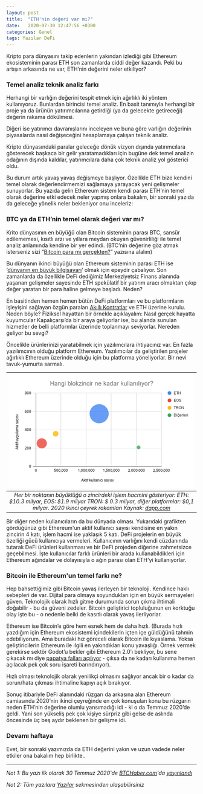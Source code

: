 ```yaml
---
layout: post
title:  "ETH'nin değeri var mı?"
date:   2020-07-30 12:47:56 +0300
categories: Genel
tags: Yazılar DeFi
---
```



Kripto para dünyasını takip edenlerin yakından izlediği gibi Ethereum ekosisteminin parası ETH son zamanlarda ciddi değer kazandı. Peki bu artışın arkasında ne var, ETH’nin değerini neler etkiliyor? 

### Temel analiz teknik analiz farkı

Herhangi bir varlığın değerini tespit etmek için ağırlıklı iki yöntem kullanıyoruz. Bunlardan birincisi temel analiz. En basit tanımıyla herhangi bir proje ya da ürünün yatırımcılarına getirdiği (ya da gelecekte getireceği) değerin rakama dökülmesi. 

Diğeri ise yatırımcı davranışlarını inceleyen ve buna göre varlığın değerinin piyasalarda nasıl değişeceğini hesaplamaya çalışan teknik analiz. 

Kripto dünyasındaki paralar geleceğe dönük vizyon dışında yatırımcılara gösterecek başkaca bir gelir yaratamadıkları için bugüne dek temel analizin odağının dışında kaldılar, yatırımcılara daha çok teknik analiz yol gösterici oldu.

Bu durum artık yavaş yavaş değişmeye başlıyor. Özellikle ETH bize kendini temel olarak değerlendirmemizi sağlamaya yarayacak yeni gelişmeler sunuyorlar. Bu yazıda gelin Ethereum sistem kendi parası ETH’nin temel olarak değerine etki edecek neler yapmış onlara bakalım, bir sonraki yazıda da geleceğe yönelik neler bekleniyor onu inceleriz:

### BTC ya da ETH’nin temel olarak değeri var mı?

Krito dünyasının en büyüğü olan Bitcoin sisteminin parası BTC, sansür edilememesi, kısıtlı arzı ve yıllara meydan okuyan güvenirliliği ile temel analiz anlamında kendine bir yer edindi. (BTC’nin değerine göz atmak isterseniz sizi “[Bitcoin para mı gerçekten?](https://turansert.com/genel/2018/03/22/Bitcoin-para-mi-gercekten.html)” yazısına alalım) 

Bu dünyanın ikinci büyüğü olan Ethereum sisteminin parası ETH ise ‘[dünyanın en büyük bilgisayarı](https://turansert.com/genel/2018/06/14/dunyanin-en-buyuk-bilgisayari-ethereumun-hikayesi.html)’ olmak için epeydir çabalıyor.  Son zamanlarda da özellikle DeFi dediğimiz Merkeziyetsiz Finans alanında yaşanan gelişmeler sayesinde ETH spekülatif bir yatırım aracı olmaktan çıkıp değer yaratan bir para haline gelmeye başladı. Neden?

En basitinden hemen hemen bütün DeFi platformları ve bu platformların işleyişini sağlayan özgün paraları [Akıllı Kontratlar](https://turansert.com/genel/2018/06/29/bu-kontratlar-cok-akilli-ethereum-ve-akilli-kontratlar.html) ve ETH üzerine kurulu. Neden böyle? Fiziksel hayattan bir örnekle açıklayalım: Nasıl gerçek hayatta kuyumcular Kapalıçarşı’da bir araya geliyorlar ise, bu alanda sunulan hizmetler de belli platformlar üzerinde toplanmayı seviyorlar. Nereden geliyor bu sevgi? 

Öncelikle ürünlerinizi yaratabilmek için yazılımcılara ihtiyacınız var. En fazla yazılımcının olduğu platform Ethereum. Yazılımcılar da geliştirilen projeler ağırlıklı Ethereum üzerinde olduğu için bu platforma yöneliyorlar.  Bir nevi tavuk-yumurta sarmalı.


| ![Blokzincir kullanım oranları](/assets/blokzincir_kullanma.png)| 
|:--:| 
| *Her bir noktanın büyüklüğü o zincirdeki işlem hacmini gösteriyor: ETH: $10.3 milyar, EOS: $1.9 milyar TRON: $ 0.3 milyar, diğer platformlar: $0,1 milyar. 2020 ikinci çeyrek rakamları Kaynak: [dapp.com](https://www.dapp.com/article/q2-2020-dapp-market-report)*|


Bir diğer neden kullanıcıların da bu dünyada olması. Yukarıdaki grafikten gördüğünüz gibi Ethereum'un aktif kullanıcı sayısı kendisine en yakın zincirin 4 katı, işlem hacmi ise yaklaşık 5 katı.  DeFi projelerin en büyük özelliği gücü kullanıcıya vermeleri. Kullanıcının varlığını kendi cüzdanında tutarak DeFi ürünleri kullanması ve bir DeFi projeden diğerine zahmetsizce geçebilmesi. İşte kullanıcılar farklı ürünleri bir arada kullanabildikleri için Ethereum ağındalar ve dolayısıyla o ağın parası olan ETH'yi kullanıyorlar.  

### Bitcoin ile Ethereum'un temel farkı ne?

Hep bahsettiğimiz gibi Bitcoin yavaş ilerleyen bir teknoloji. Kendince haklı sebepleri de var. Dijital para olmaya soyundukları için en büyük sermayeleri güven. Teknolojik olarak hızlı gitme durumunda sorun çıkma ihtimali doğabilir - bu da güveni zedeler. Bitcoin geliştirici topluluğunun en korktuğu olay işte bu - o nedenle belki de kasıtlı olarak yavaş ilerliyorlar. 

Ethereum ise Bitcoin’e göre hem esnek hem de daha hızlı. (Burada hızlı yazdığım için Ethereum ekosistemi içindekilerin içten içe güldüğünü tahmin edebiliyorum. Ama buradaki hız göreceli olarak Bitcoin ile kıyaslama. Yoksa geliştiricilerin Ethereum ile ilgili en yakındıkları konu yavaşlığı. Örnek vermek gerekirse sektör Godot’u bekler gibi Ethereum 2.0’ı bekliyor, bu sene çıkacak mı diye [papatya falları açılıyor](https://www.poly.market/market/will-ethereum-20-phase-0-launch-before-2021) - çıksa da ne kadarı kullanıma hemen açılacak pek çok soru işareti barındırıyor). 

Hızlı olması teknolojik olarak yenilikçi olmasını sağlıyor ancak bir o kadar da sorun/hata çıkması ihtimaline kapıyı açık bırakıyor. 

Sonuç itibariyle DeFi alanındaki rüzgarı da arkasına alan Ethereum camiasında 2020’nin ikinci çeyreğinde en çok konuşulan konu bu rüzgarın neden ETH’nin değerine olumlu yansımadığı idi - ki o da Temmuz 2020’de geldi. Yani son yükseliş pek çok kişiye sürpriz gibi gelse de aslında öncesinde üç beş aydır beklenen bir gelişme idi. 

### Devamı haftaya
Evet, bir sonraki yazımızda da ETH değerini yakın ve uzun vadede neler etkiler ona bakalım hep birlikte.. 

---

*Not 1: Bu yazı ilk olarak 30 Temmuz 2020'de [BTCHaber.com](https://www.btchaber.com/)'da [yayınlandı](https://www.btchaber.com/defi-yeni-ico-cilginligi-mi/)*

*Not 2: Tüm yazılara [Yazılar](/articles/) sekmesinden ulaşabilirsiniz*
